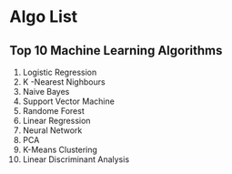 # Algo List

## **Top 10 Machine Learning Algorithms**

1. Logistic Regression
2. K -Nearest Nighbours
3. Naive Bayes
4. Support Vector Machine  
5. Randome Forest
6. Linear Regression
7. Neural Network
8. PCA
9. K-Means Clustering
10. Linear Discriminant Analysis

